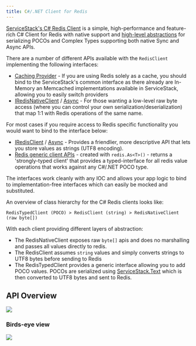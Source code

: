 ```yaml
---
title: C#/.NET Client for Redis
---
```


[ServiceStack's C# Redis Client](https://github.com/ServiceStack/ServiceStack.Redis) is a simple, high-performance and feature-rich C# Client for Redis with native support and [high-level abstractions](./design-nosql.md) for serializing POCOs and Complex Types supporting both native Sync and Async APIs.

There are a number of different APIs available with the `RedisClient` implementing the following interfaces:

* [Caching Provider](http://docs.servicestack.net/caching) - If you are using Redis solely as a cache, you should bind to the ServiceStack's common interface as there already are In-Memory an Memcached implementations available in ServiceStack, allowing you to easily switch providers
* [IRedisNativeClient](https://github.com/ServiceStack/ServiceStack/blob/master/src/ServiceStack.Interfaces/Redis/IRedisNativeClient.cs) / [Async](https://github.com/ServiceStack/ServiceStack/blob/master/src/ServiceStack.Interfaces/Redis/IRedisNativeClientAsync.cs) - For those wanting a low-level raw byte access (where you can control your own serialization/deserialization) that map 1:1 with Redis operations of the same name.

For most cases if you require access to Redis specific functionality you would want to bind to the interface below:

* [IRedisClient](https://github.com/ServiceStack/ServiceStack/blob/master/src/ServiceStack.Interfaces/Redis/IRedisClient.cs) / [Async](https://github.com/ServiceStack/ServiceStack/blob/master/src/ServiceStack.Interfaces/Redis/IRedisClientAsync.cs) - Provides a friendlier, more descriptive API that lets you store values as strings (UTF8 encoding).
* [Redis generic client APIs](https://github.com/ServiceStack/ServiceStack/tree/master/src/ServiceStack.Interfaces/Redis/Generic) - created with `redis.As<T>()` - returns a 'strongly-typed client' that provides a typed-interface for all redis value operations that works against any C#/.NET POCO type.

The interfaces work cleanly with any IOC and allows your app logic to bind to implementation-free interfaces which can easily be mocked and substituted.

An overview of class hierarchy for the C# Redis clients looks like:

```
RedisTypedClient (POCO) > RedisClient (string) > RedisNativeClient (raw byte[])
```

With each client providing different layers of abstraction:

* The RedisNativeClient exposes raw `byte[]` apis and does no marshalling and passes all values directly to redis.
* The RedisClient assumes `string` values and simply converts strings to UTF8 bytes before sending to Redis
* The RedisTypedClient provides a generic interface allowing you to add POCO values. POCOs are serialized using [ServiceStack.Text](https://github.com/ServiceStack/ServiceStack.Text) which is then converted to UTF8 bytes and sent to Redis.

## API Overview


<a href="https://reference.servicestack.net/api/ServiceStack.Redis/"><div class="mx-auto max-w-screen-lg block flex justify-center shadow hover:shadow-lg rounded py-1"><img class="p-4" src="/images/redis/redis-reference.png"></div></a>

### Birds-eye view

<div class="my-8 flex justify-center">
  <a class="max-w-4xl" href="https://servicestack.net/images/redis-annotated.png"><img src="https://servicestack.net/images/redis-annotated.png"></a>
</div>
